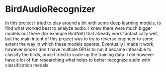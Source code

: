 # BirdAudioRecognizer

In this project I tried to play around a bit with some deep learning models, to find what worked best to analyze audio.
I knew there were much bigger models out there (for example BirdNet) that already work fantastically well,
but the main intent of this project was to try to reverse engineer to some extent the way in which these models operate.
Eventually I made it work, however since I don't have multiple GPUs to run it became infeasible to classify
the birds, once I tried to scale up the training data. I did however have a lot of fun researching what helps to better recognize audio
with classification models.
